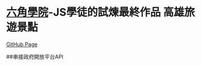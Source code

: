 # [六角學院](https://courses.hexschool.com/courses/enrolled/670042)-JS學徒的試煉最終作品 高雄旅遊景點

<a href="https://autum55853.github.io/BMI-Calculator/" target="_blank">GitHub Page</a>  


##串接政府開放平台API
